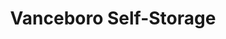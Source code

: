 ---
title: "Vanceboro Self-Storage"
url: /vanceboro/vanceboro-self-storage/
shop: storage rental
---